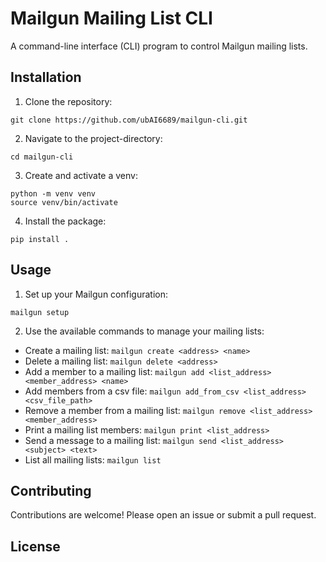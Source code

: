 # Mailgun Mailing List CLI

A command-line interface (CLI) program to control Mailgun mailing lists.

## Installation

1. Clone the repository:
```
git clone https://github.com/ubAI6689/mailgun-cli.git
```
2. Navigate to the project-directory:
```
cd mailgun-cli
```
3. Create and activate a venv:
```
python -m venv venv
source venv/bin/activate
```
4. Install the package:
```
pip install .
```

## Usage

1. Set up your Mailgun configuration:
```
mailgun setup
```
2. Use the available commands to manage your mailing lists:
- Create a mailing list: `mailgun create <address> <name>`
- Delete a mailing list: `mailgun delete <address>`
- Add a member to a mailing list: `mailgun add <list_address> <member_address> <name>`
- Add members from a csv file: `mailgun add_from_csv <list_address> <csv_file_path>`
- Remove a member from a mailing list: `mailgun remove <list_address> <member_address>`
- Print a mailing list members: `mailgun print <list_address>`
- Send a message to a mailing list: `mailgun send <list_address> <subject> <text>`
- List all mailing lists: `mailgun list`

## Contributing

Contributions are welcome! Please open an issue or submit a pull request.

## License